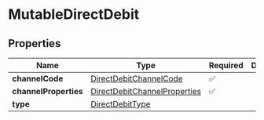 # MutableDirectDebit



## Properties

Name | Type | Required | Description
------------ | ------------- | ------------- | -------------
**channelCode** | [DirectDebitChannelCode](DirectDebitChannelCode.md) | ✅ | 
**channelProperties** | [DirectDebitChannelProperties](DirectDebitChannelProperties.md) | ✅ | 
**type** | [DirectDebitType](DirectDebitType.md) |  | 


